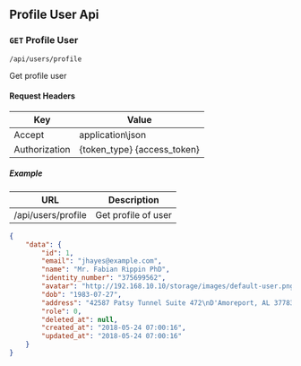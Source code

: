 ## Profile User Api

### `GET` Profile User
```
/api/users/profile
```
Get profile user
#### Request Headers
| Key | Value |
|---|---|
|Accept|application\json
|Authorization|{token_type} {access_token}|

##### Example
| URL | Description |
|---|---|
| /api/users/profile | Get profile of user |

```json
{
    "data": {
        "id": 1,
        "email": "jhayes@example.com",
        "name": "Mr. Fabian Rippin PhD",
        "identity_number": "375699562",
        "avatar": "http://192.168.10.10/storage/images/default-user.png",
        "dob": "1983-07-27",
        "address": "42587 Patsy Tunnel Suite 472\nD'Amoreport, AL 37783",
        "role": 0,
        "deleted_at": null,
        "created_at": "2018-05-24 07:00:16",
        "updated_at": "2018-05-24 07:00:16"
    }
}
```